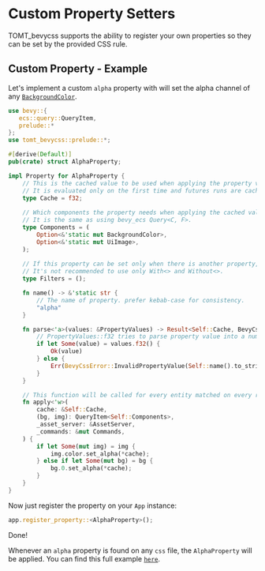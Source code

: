 # Custom Property Setters

TOMT_bevycss supports the ability to register your own properties so they can be set by the provided CSS rule.

## Custom Property - Example
Let's implement a custom `alpha` property with will set the alpha channel of any [`BackgroundColor`](https://docs.rs/bevy/latest/bevy/prelude/struct.BackgroundColor.html).

```rust
use bevy::{
   ecs::query::QueryItem,
   prelude::*
};
use tomt_bevycss::prelude::*;

#[derive(Default)]
pub(crate) struct AlphaProperty;

impl Property for AlphaProperty {
    // This is the cached value to be used when applying the property value.
    // It is evaluated only on the first time and futures runs are cached for performance reasons.
    type Cache = f32;
    
    // Which components the property needs when applying the cached value.
    // It is the same as using bevy_ecs Query<C, F>.
    type Components = (
        Option<&'static mut BackgroundColor>,
        Option<&'static mut UiImage>,
    );
    
    // If this property can be set only when there is another property, it's possible to filter here.
    // It's not recommended to use only With<> and Without<>.
    type Filters = ();

    fn name() -> &'static str {
        // The name of property. prefer kebab-case for consistency.
        "alpha"
    }

    fn parse<'a>(values: &PropertyValues) -> Result<Self::Cache, BevyCssError> {
        // PropertyValues::f32 tries to parse property value into a numeric value
        if let Some(value) = values.f32() {
            Ok(value)
        } else {
            Err(BevyCssError::InvalidPropertyValue(Self::name().to_string()))
        }
    }

    // This function will be called for every entity matched on every rule selector.
    fn apply<'w>(
        cache: &Self::Cache,
        (bg, img): QueryItem<Self::Components>,
        _asset_server: &AssetServer,
        _commands: &mut Commands,
    ) {
        if let Some(mut img) = img {
            img.color.set_alpha(*cache);
        } else if let Some(mut bg) = bg {
            bg.0.set_alpha(*cache);
        }
    }
}
```

Now just register the property on your `App` instance:
```rust ignore
app.register_property::<AlphaProperty>();
```

Done!

Whenever an `alpha` property is found on any `css` file, the `AlphaProperty` will be applied.
You can find this full example [`here`](https://github.com/TheBeardedQuack/tomt_bevycss/blob/main/examples/alpha.rs).
